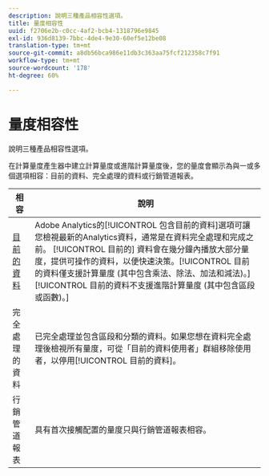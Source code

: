 ```yaml
---
description: 說明三種產品相容性選項。
title: 量度相容性
uuid: f2706e2b-c0cc-4af2-bcb4-1318796e9845
exl-id: 936d8139-7bbc-4de4-9e30-60ef5e12be08
translation-type: tm+mt
source-git-commit: a8db56bca986e11db3c363aa75fcf212358c7f91
workflow-type: tm+mt
source-wordcount: '178'
ht-degree: 60%

---
```


# 量度相容性

說明三種產品相容性選項。

在計算量度產生器中建立計算量度或進階計算量度後，您的量度會顯示為與一或多個選項相容：目前的資料、完全處理的資料或行銷管道報表。

| 相容 | 說明 |
| --- | --- |
| [目前的資料](https://experienceleague.adobe.com/docs/analytics/analyze/reports-analytics/current-data.html) | Adobe Analytics的[!UICONTROL 包含目前的資料]選項可讓您檢視最新的Analytics資料，通常是在資料完全處理和完成之前。 [!UICONTROL 目前的] 資料會在幾分鐘內播放大部分量度，提供可操作的資料，以便快速決策。[!UICONTROL 目前的資料僅支援計算量度 (其中包含乘法、除法、加法和減法)。][!UICONTROL 目前的資料不支援進階計算量度 (其中包含區段或函數)。] |
| 完全處理的資料 | 已完全處理並包含區段和分類的資料。如果您想在資料完全處理後檢視所有量度，可從「目前的資料使用者」群組移除使用者，以停用[!UICONTROL 目前的資料]。 |
| 行銷管道報表 | 具有首次接觸配置的量度只與行銷管道報表相容。 |